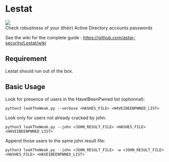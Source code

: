# Lestat
![](https://3.bp.blogspot.com/-PF5wQWEREK0/U_DS_eJM8nI/AAAAAAAAAVw/ack4TeHRyME/s1600/033.jpg)  
Check robustness of your (their) Active Directory accounts passwords

See the wiki for the complete guide : https://github.com/astar-security/Lestat/wiki  

## Requirement
Lestat should run out of the box.  

## Basic Usage
Look for presence of users in the HaveIBeenPwned list (optionnal):  
```
python3 leakTheWeak.py --verbose <HASHES_FILE> <HAVEIBEENPWNED_LIST>
```
Look only for users not already cracked by john:
```
python3 leakTheWeak.py --john <JOHN_RESULT_FILE> <HASHES_FILE> <HAVEIBEENPWNED_LIST>
```
Append those users to the same john result file:
```
python3 leakTheWeak.py --john <JOHN_RESULT_FILE> -w <JOHN_RESULT_FILE> <HASHES_FILE> <HAVEIBEENPWNED_LIST>
```

